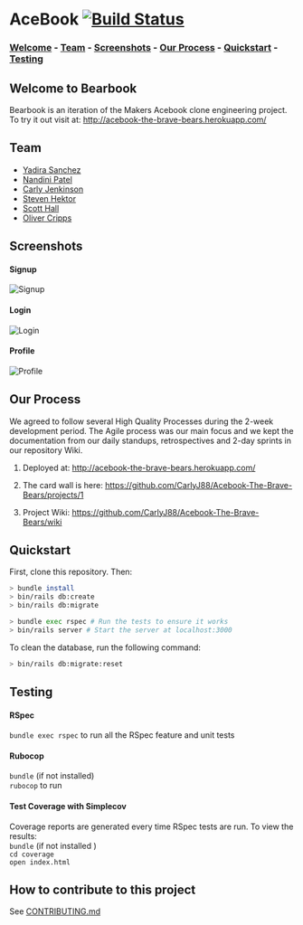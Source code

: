 # AceBook     [![Build Status](https://travis-ci.org/CarlyJ88/Acebook-The-Brave-Bears.png?branch=master)](https://travis-ci.org/CarlyJ88/Acebook-The-Brave-Bears)

### [Welcome](https://github.com/CarlyJ88/Acebook-The-Brave-Bears#welcome-to-bearbook) - [Team](https://github.com/CarlyJ88/Acebook-The-Brave-Bears#team) - [Screenshots](https://github.com/CarlyJ88/Acebook-The-Brave-Bears#screenshots) - [Our Process](https://github.com/CarlyJ88/Acebook-The-Brave-Bears#our-process) - [Quickstart](https://github.com/CarlyJ88/Acebook-The-Brave-Bears#quickstart) - [Testing](https://github.com/CarlyJ88/Acebook-The-Brave-Bears#testing) 

## Welcome to Bearbook

Bearbook is an iteration of the Makers Acebook clone engineering project. To try it out visit at: http://acebook-the-brave-bears.herokuapp.com/

## Team 

* [Yadira Sanchez](https://github.com/yadlra)
* [Nandini Patel](https://github.com/Nandini0206)
* [Carly Jenkinson](https://github.com/CarlyJ88)
* [Steven Hektor](https://github.com/shektor)
* [Scott Hall](https://github.com/HottScall)
* [Oliver Cripps](https://github.com/ocripps24)

## Screenshots

#### Signup
![Signup](https://i.imgur.com/GlcPadc.jpg)
#### Login
![Login](https://imgur.com/IisN4Sf.jpg)
#### Profile
![Profile](https://imgur.com/EZUZ7PS.jpg)

## Our Process

We agreed to follow several High Quality Processes during the 2-week development period. The Agile process was our main focus and we kept the documentation from our daily standups, retrospectives and 2-day sprints in our repository Wiki. 

1. Deployed at: http://acebook-the-brave-bears.herokuapp.com/

2. The card wall is here: https://github.com/CarlyJ88/Acebook-The-Brave-Bears/projects/1

3. Project Wiki: https://github.com/CarlyJ88/Acebook-The-Brave-Bears/wiki

## Quickstart

First, clone this repository. Then:

```bash
> bundle install
> bin/rails db:create
> bin/rails db:migrate

> bundle exec rspec # Run the tests to ensure it works
> bin/rails server # Start the server at localhost:3000
```

To clean the database, run the following command:
```bash
> bin/rails db:migrate:reset
```

## Testing

#### RSpec

`bundle exec rspec` to run all the RSpec feature and unit tests

#### Rubocop

`bundle` (if not installed)    
`rubocop` to run    

#### Test Coverage with Simplecov

Coverage reports are generated every time RSpec tests are run. To view the results:  
`bundle` (if not installed )   
`cd coverage`     
`open index.html`    

## How to contribute to this project
See [CONTRIBUTING.md](CONTRIBUTING.md)
